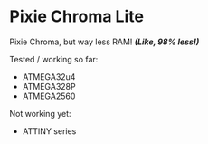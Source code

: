 # Pixie Chroma Lite

Pixie Chroma, but way less RAM! ***(Like, 98% less!)***

Tested / working so far:

- ATMEGA32u4
- ATMEGA328P
- ATMEGA2560

Not working yet:

- ATTINY series
